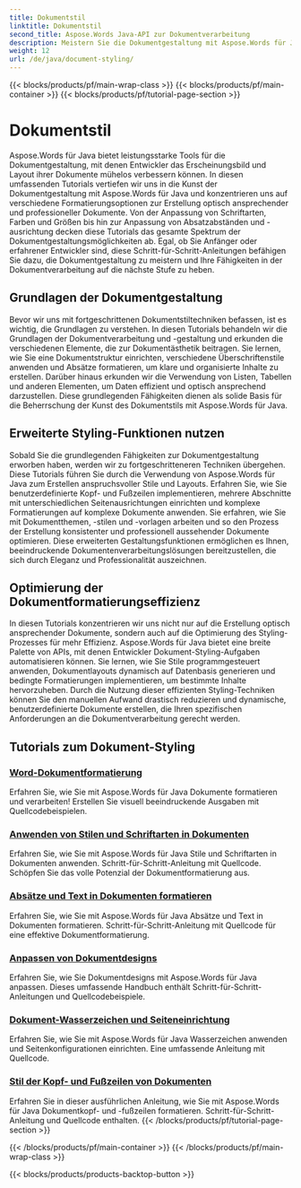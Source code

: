 ```yaml
---
title: Dokumentstil
linktitle: Dokumentstil
second_title: Aspose.Words Java-API zur Dokumentverarbeitung
description: Meistern Sie die Dokumentgestaltung mit Aspose.Words für Java-Tutorials. Lernen Sie fortgeschrittene Formatierungstechniken für optisch ansprechende und effiziente Dokumente.
weight: 12
url: /de/java/document-styling/
---
```


{{< blocks/products/pf/main-wrap-class >}}
{{< blocks/products/pf/main-container >}}
{{< blocks/products/pf/tutorial-page-section >}}

# Dokumentstil


Aspose.Words für Java bietet leistungsstarke Tools für die Dokumentgestaltung, mit denen Entwickler das Erscheinungsbild und Layout ihrer Dokumente mühelos verbessern können. In diesen umfassenden Tutorials vertiefen wir uns in die Kunst der Dokumentgestaltung mit Aspose.Words für Java und konzentrieren uns auf verschiedene Formatierungsoptionen zur Erstellung optisch ansprechender und professioneller Dokumente. Von der Anpassung von Schriftarten, Farben und Größen bis hin zur Anpassung von Absatzabständen und -ausrichtung decken diese Tutorials das gesamte Spektrum der Dokumentgestaltungsmöglichkeiten ab. Egal, ob Sie Anfänger oder erfahrener Entwickler sind, diese Schritt-für-Schritt-Anleitungen befähigen Sie dazu, die Dokumentgestaltung zu meistern und Ihre Fähigkeiten in der Dokumentverarbeitung auf die nächste Stufe zu heben.

## Grundlagen der Dokumentgestaltung

Bevor wir uns mit fortgeschrittenen Dokumentstiltechniken befassen, ist es wichtig, die Grundlagen zu verstehen. In diesen Tutorials behandeln wir die Grundlagen der Dokumentverarbeitung und -gestaltung und erkunden die verschiedenen Elemente, die zur Dokumentästhetik beitragen. Sie lernen, wie Sie eine Dokumentstruktur einrichten, verschiedene Überschriftenstile anwenden und Absätze formatieren, um klare und organisierte Inhalte zu erstellen. Darüber hinaus erkunden wir die Verwendung von Listen, Tabellen und anderen Elementen, um Daten effizient und optisch ansprechend darzustellen. Diese grundlegenden Fähigkeiten dienen als solide Basis für die Beherrschung der Kunst des Dokumentstils mit Aspose.Words für Java.

## Erweiterte Styling-Funktionen nutzen

Sobald Sie die grundlegenden Fähigkeiten zur Dokumentgestaltung erworben haben, werden wir zu fortgeschritteneren Techniken übergehen. Diese Tutorials führen Sie durch die Verwendung von Aspose.Words für Java zum Erstellen anspruchsvoller Stile und Layouts. Erfahren Sie, wie Sie benutzerdefinierte Kopf- und Fußzeilen implementieren, mehrere Abschnitte mit unterschiedlichen Seitenausrichtungen einrichten und komplexe Formatierungen auf komplexe Dokumente anwenden. Sie erfahren, wie Sie mit Dokumentthemen, -stilen und -vorlagen arbeiten und so den Prozess der Erstellung konsistenter und professionell aussehender Dokumente optimieren. Diese erweiterten Gestaltungsfunktionen ermöglichen es Ihnen, beeindruckende Dokumentenverarbeitungslösungen bereitzustellen, die sich durch Eleganz und Professionalität auszeichnen.

## Optimierung der Dokumentformatierungseffizienz

In diesen Tutorials konzentrieren wir uns nicht nur auf die Erstellung optisch ansprechender Dokumente, sondern auch auf die Optimierung des Styling-Prozesses für mehr Effizienz. Aspose.Words für Java bietet eine breite Palette von APIs, mit denen Entwickler Dokument-Styling-Aufgaben automatisieren können. Sie lernen, wie Sie Stile programmgesteuert anwenden, Dokumentlayouts dynamisch auf Datenbasis generieren und bedingte Formatierungen implementieren, um bestimmte Inhalte hervorzuheben. Durch die Nutzung dieser effizienten Styling-Techniken können Sie den manuellen Aufwand drastisch reduzieren und dynamische, benutzerdefinierte Dokumente erstellen, die Ihren spezifischen Anforderungen an die Dokumentverarbeitung gerecht werden.

## Tutorials zum Dokument-Styling
### [Word-Dokumentformatierung](./word-document-styling/)
Erfahren Sie, wie Sie mit Aspose.Words für Java Dokumente formatieren und verarbeiten! Erstellen Sie visuell beeindruckende Ausgaben mit Quellcodebeispielen. 
### [Anwenden von Stilen und Schriftarten in Dokumenten](./applying-styles-fonts/)
Erfahren Sie, wie Sie mit Aspose.Words für Java Stile und Schriftarten in Dokumenten anwenden. Schritt-für-Schritt-Anleitung mit Quellcode. Schöpfen Sie das volle Potenzial der Dokumentformatierung aus.
### [Absätze und Text in Dokumenten formatieren](./styling-paragraphs-text/)
Erfahren Sie, wie Sie mit Aspose.Words für Java Absätze und Text in Dokumenten formatieren. Schritt-für-Schritt-Anleitung mit Quellcode für eine effektive Dokumentformatierung.
### [Anpassen von Dokumentdesigns](./customizing-document-themes/)
Erfahren Sie, wie Sie Dokumentdesigns mit Aspose.Words für Java anpassen. Dieses umfassende Handbuch enthält Schritt-für-Schritt-Anleitungen und Quellcodebeispiele.
### [Dokument-Wasserzeichen und Seiteneinrichtung](./document-watermarking-page-setup/)
Erfahren Sie, wie Sie mit Aspose.Words für Java Wasserzeichen anwenden und Seitenkonfigurationen einrichten. Eine umfassende Anleitung mit Quellcode.
### [Stil der Kopf- und Fußzeilen von Dokumenten](./document-header-footer-styling/)
Erfahren Sie in dieser ausführlichen Anleitung, wie Sie mit Aspose.Words für Java Dokumentkopf- und -fußzeilen formatieren. Schritt-für-Schritt-Anleitung und Quellcode enthalten.
{{< /blocks/products/pf/tutorial-page-section >}}

{{< /blocks/products/pf/main-container >}}
{{< /blocks/products/pf/main-wrap-class >}}

{{< blocks/products/products-backtop-button >}}
